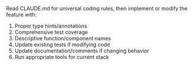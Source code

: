 Read CLAUDE.md for universal coding rules, then implement or modify the feature with:

1. Proper type hints/annotations
2. Comprehensive test coverage
3. Descriptive function/component names
4. Update existing tests if modifying code
5. Update documentation/comments if changing behavior
6. Run appropriate tools for current stack
